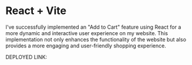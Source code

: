 # React + Vite


I've successfully implemented an "Add to Cart" feature using React for
a more dynamic and interactive user experience on my website.
This implementation not only enhances the functionality of the
website but also provides a more engaging and user-friendly shopping experience.

DEPLOYED LINK:
